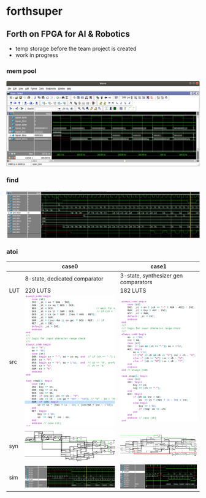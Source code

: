 # forthsuper
## Forth on FPGA for AI &amp; Robotics
* temp storage before the team project is created
* work in progress

### mem pool
<img src="./img/mem_0.png">

### find
<img src="./img/find_0.png">

### atoi
|   |case0|case1|
|---|---|---|
|   |8-state, dedicated comparator|3-state, synthesizer gen comparators|
|LUT|220 LUTS|182 LUTS|
|src|<img src="./img/atoi_0_src.png">|<img src="./img/atoi_1_src.png">|
|syn|<img src="./img/atoi_0_syn.png">|<img src="./img/atoi_1_syn.png">|
|sim|<img src="./img/atoi_0_sim.png">|<img src="./img/atoi_1_sim.png">|


